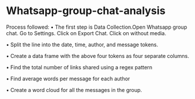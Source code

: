 # Whatsapp-group-chat-analysis


Process followed:
• The first step is Data Collection.Open Whatsapp group chat. Go to Settings. Click on Export Chat. Click on without media.

• Split the line into the date, time, author, and message tokens. 

• Create a data frame with the above four tokens as four separate columns.

• Find the total number of links shared using a regex pattern

• Find average words per message for each author

• Create a word cloud for all the messages in the group.



